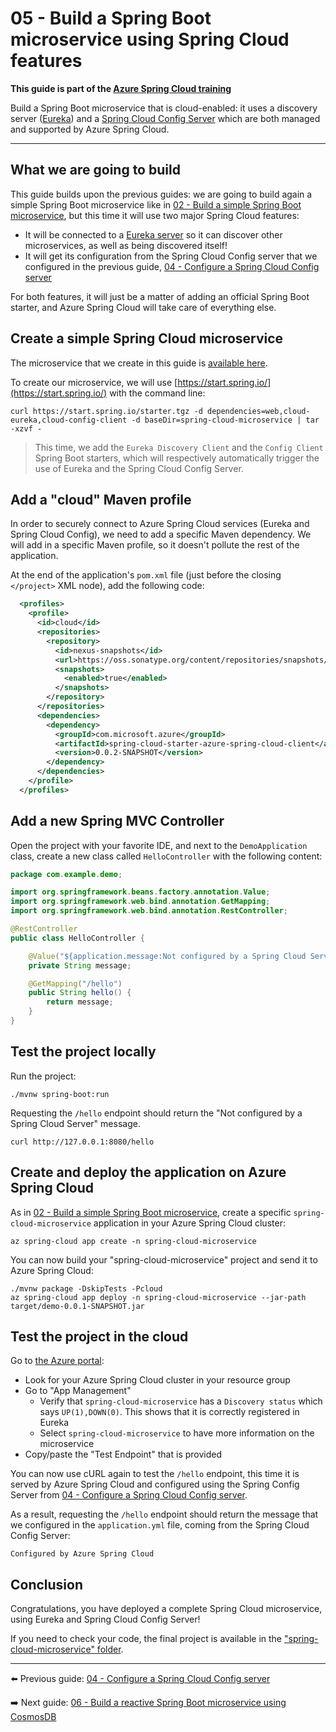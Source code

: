 # 05 - Build a Spring Boot microservice using Spring Cloud features

__This guide is part of the [Azure Spring Cloud training](../README.md)__

Build a Spring Boot microservice that is cloud-enabled: it uses a discovery server ([Eureka](https://github.com/Netflix/eureka)) and a [Spring Cloud Config Server](https://cloud.spring.io/spring-cloud-config) which are both managed and supported by Azure Spring Cloud.

---

## What we are going to build

This guide builds upon the previous guides: we are going to build again a simple Spring Boot microservice like in [02 - Build a simple Spring Boot microservice](../02-build-a-simple-spring-boot-microservice/README.md), but this time it will use two major Spring Cloud features:

- It will be connected to a [Eureka server](https://github.com/Netflix/eureka) so it can discover other microservices, as well as being discovered itself!
- It will get its configuration from the Spring Cloud Config server that we configured in the previous guide, [04 - Configure a Spring Cloud Config server](../04-configure-a-spring-cloud-config-server/README.md)

For both features, it will just be a matter of adding an official Spring Boot starter, and Azure Spring Cloud will take care of everything else.

## Create a simple Spring Cloud microservice

The microservice that we create in this guide is [available here](spring-cloud-microservice/).

To create our microservice, we will use [https://start.spring.io/](https://start.spring.io/) with the command line:

```
curl https://start.spring.io/starter.tgz -d dependencies=web,cloud-eureka,cloud-config-client -d baseDir=spring-cloud-microservice | tar -xzvf -
```

> This time, we add the `Eureka Discovery Client` and the `Config Client` Spring Boot starters, which will respectively automatically trigger the use of Eureka and the Spring Cloud Config Server.

## Add a "cloud" Maven profile

In order to securely connect to Azure Spring Cloud services (Eureka and Spring Cloud Config), we need to add a specific Maven dependency. We will add in a specific Maven profile, so it doesn't pollute the rest of the application.

At the end of the application's `pom.xml` file (just before the closing `</project>` XML node), add the following code:

```xml
  <profiles>
    <profile>
      <id>cloud</id>
      <repositories>
        <repository>
          <id>nexus-snapshots</id>
          <url>https://oss.sonatype.org/content/repositories/snapshots/</url>
          <snapshots>
            <enabled>true</enabled>
          </snapshots>
        </repository>
      </repositories>
      <dependencies>
        <dependency>
          <groupId>com.microsoft.azure</groupId>
          <artifactId>spring-cloud-starter-azure-spring-cloud-client</artifactId>
          <version>0.0.2-SNAPSHOT</version>
        </dependency>
      </dependencies>
    </profile>
  </profiles>
```

## Add a new Spring MVC Controller

Open the project with your favorite IDE, and next to the `DemoApplication` class, create a new class called `HelloController` with the following content:

```java
package com.example.demo;

import org.springframework.beans.factory.annotation.Value;
import org.springframework.web.bind.annotation.GetMapping;
import org.springframework.web.bind.annotation.RestController;

@RestController
public class HelloController {

    @Value("${application.message:Not configured by a Spring Cloud Server}")
    private String message;

    @GetMapping("/hello")
    public String hello() {
        return message;
    }
}
```

## Test the project locally

Run the project:

```
./mvnw spring-boot:run
```

Requesting the `/hello` endpoint should return the "Not configured by a Spring Cloud Server" message.

```
curl http://127.0.0.1:8080/hello
```

## Create and deploy the application on Azure Spring Cloud

As in [02 - Build a simple Spring Boot microservice](../02-build-a-simple-spring-boot-microservice/README.md), create a specific `spring-cloud-microservice` application in your Azure Spring Cloud cluster:

```
az spring-cloud app create -n spring-cloud-microservice
```

You can now build your "spring-cloud-microservice" project and send it to Azure Spring Cloud:

```
./mvnw package -DskipTests -Pcloud
az spring-cloud app deploy -n spring-cloud-microservice --jar-path target/demo-0.0.1-SNAPSHOT.jar
```

## Test the project in the cloud

Go to [the Azure portal](https://portal.azure.com/?WT.mc_id=azurespringcloud-github-judubois):

- Look for your Azure Spring Cloud cluster in your resource group
- Go to "App Management"
  - Verify that `spring-cloud-microservice` has a `Discovery status` which says `UP(1),DOWN(0)`. This shows that it is correctly registered in Eureka
  - Select `spring-cloud-microservice` to have more information on the microservice
- Copy/paste the "Test Endpoint" that is provided

You can now use cURL again to test the `/hello` endpoint, this time it is served by Azure Spring Cloud and configured using the Spring Config Server from [04 - Configure a Spring Cloud Config server](../04-configure-a-spring-cloud-config-server/README.md).

As a result, requesting the `/hello` endpoint should return the message that we configured in the `application.yml` file, coming from the Spring Cloud Config Server:

```
Configured by Azure Spring Cloud
```

## Conclusion

Congratulations, you have deployed a complete Spring Cloud microservice, using Eureka and Spring Cloud Config Server!

If you need to check your code, the final project is available in the ["spring-cloud-microservice" folder](spring-cloud-microservice/).

---

⬅️ Previous guide: [04 - Configure a Spring Cloud Config server](../04-configure-a-spring-cloud-config-server/README.md)

➡️ Next guide: [06 - Build a reactive Spring Boot microservice using CosmosDB](../06-build-a-reactive-spring-boot-microservice-using-cosmosdb/README.md)
